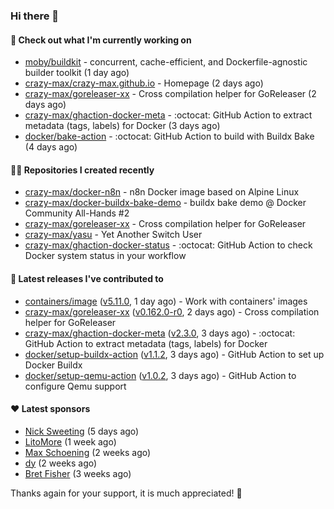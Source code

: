 ### Hi there 👋

#### 👷 Check out what I'm currently working on

- [moby/buildkit](https://github.com/moby/buildkit) - concurrent, cache-efficient, and Dockerfile-agnostic builder toolkit (1 day ago)
- [crazy-max/crazy-max.github.io](https://github.com/crazy-max/crazy-max.github.io) - Homepage (2 days ago)
- [crazy-max/goreleaser-xx](https://github.com/crazy-max/goreleaser-xx) - Cross compilation helper for GoReleaser (2 days ago)
- [crazy-max/ghaction-docker-meta](https://github.com/crazy-max/ghaction-docker-meta) - :octocat: GitHub Action to extract metadata (tags, labels) for Docker (3 days ago)
- [docker/bake-action](https://github.com/docker/bake-action) - :octocat: GitHub Action to build with Buildx Bake (4 days ago)

#### 👨‍💻 Repositories I created recently

- [crazy-max/docker-n8n](https://github.com/crazy-max/docker-n8n) - n8n Docker image based on Alpine Linux
- [crazy-max/docker-buildx-bake-demo](https://github.com/crazy-max/docker-buildx-bake-demo) - buildx bake demo @ Docker Community All-Hands #2
- [crazy-max/goreleaser-xx](https://github.com/crazy-max/goreleaser-xx) - Cross compilation helper for GoReleaser
- [crazy-max/yasu](https://github.com/crazy-max/yasu) - Yet Another Switch User
- [crazy-max/ghaction-docker-status](https://github.com/crazy-max/ghaction-docker-status) - :octocat: GitHub Action to check Docker system status in your workflow

#### 🚀 Latest releases I've contributed to

- [containers/image](https://github.com/containers/image) ([v5.11.0](https://github.com/containers/image/releases/tag/v5.11.0), 1 day ago) - Work with containers&#39; images
- [crazy-max/goreleaser-xx](https://github.com/crazy-max/goreleaser-xx) ([v0.162.0-r0](https://github.com/crazy-max/goreleaser-xx/releases/tag/v0.162.0-r0), 2 days ago) - Cross compilation helper for GoReleaser
- [crazy-max/ghaction-docker-meta](https://github.com/crazy-max/ghaction-docker-meta) ([v2.3.0](https://github.com/crazy-max/ghaction-docker-meta/releases/tag/v2.3.0), 3 days ago) - :octocat: GitHub Action to extract metadata (tags, labels) for Docker
- [docker/setup-buildx-action](https://github.com/docker/setup-buildx-action) ([v1.1.2](https://github.com/docker/setup-buildx-action/releases/tag/v1.1.2), 3 days ago) - GitHub Action to set up Docker Buildx
- [docker/setup-qemu-action](https://github.com/docker/setup-qemu-action) ([v1.0.2](https://github.com/docker/setup-qemu-action/releases/tag/v1.0.2), 3 days ago) - GitHub Action to configure Qemu support

#### ❤️ Latest sponsors
- [Nick Sweeting](https://github.com/pirate) (5 days ago)
- [LitoMore](https://github.com/LitoMore) (1 week ago)
- [Max Schoening](https://github.com/max) (2 weeks ago)
- [dy](https://github.com/dyipon) (2 weeks ago)
- [Bret Fisher](https://github.com/BretFisher) (3 weeks ago)

Thanks again for your support, it is much appreciated! 🙏
